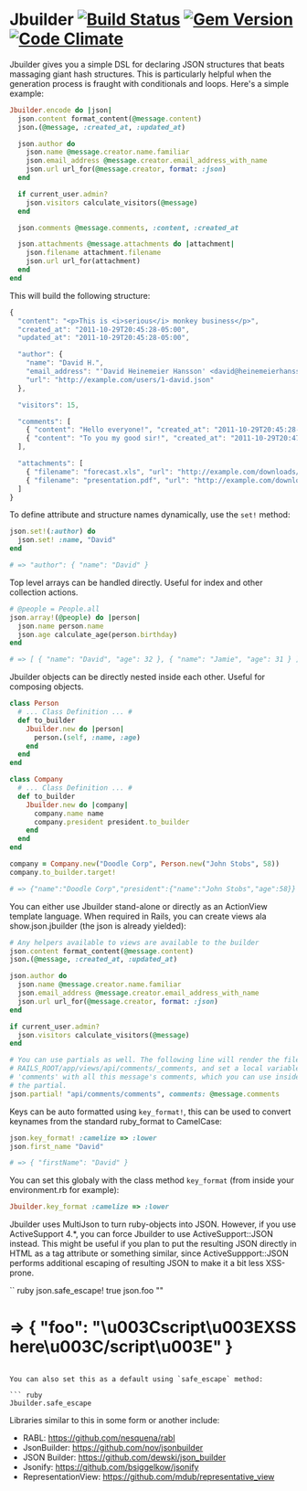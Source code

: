 Jbuilder [![Build Status](https://travis-ci.org/rails/jbuilder.png)](https://travis-ci.org/rails/jbuilder) [![Gem Version](https://badge.fury.io/rb/jbuilder.png)](https://rubygems.org/gems/jbuilder) [![Code Climate](https://codeclimate.com/github/rails/jbuilder.png)](https://codeclimate.com/github/rails/jbuilder)
========

Jbuilder gives you a simple DSL for declaring JSON structures that beats massaging giant hash structures. This is particularly helpful when the generation process is fraught with conditionals and loops. Here's a simple example:

``` ruby
Jbuilder.encode do |json|
  json.content format_content(@message.content)
  json.(@message, :created_at, :updated_at)

  json.author do
    json.name @message.creator.name.familiar
    json.email_address @message.creator.email_address_with_name
    json.url url_for(@message.creator, format: :json)
  end

  if current_user.admin?
    json.visitors calculate_visitors(@message)
  end

  json.comments @message.comments, :content, :created_at

  json.attachments @message.attachments do |attachment|
    json.filename attachment.filename
    json.url url_for(attachment)
  end
end
```

This will build the following structure:

``` javascript
{
  "content": "<p>This is <i>serious</i> monkey business</p>",
  "created_at": "2011-10-29T20:45:28-05:00",
  "updated_at": "2011-10-29T20:45:28-05:00",

  "author": {
    "name": "David H.",
    "email_address": "'David Heinemeier Hansson' <david@heinemeierhansson.com>",
    "url": "http://example.com/users/1-david.json"
  },

  "visitors": 15,

  "comments": [
    { "content": "Hello everyone!", "created_at": "2011-10-29T20:45:28-05:00" },
    { "content": "To you my good sir!", "created_at": "2011-10-29T20:47:28-05:00" }
  ],

  "attachments": [
    { "filename": "forecast.xls", "url": "http://example.com/downloads/forecast.xls" },
    { "filename": "presentation.pdf", "url": "http://example.com/downloads/presentation.pdf" }
  ]
}
```

To define attribute and structure names dynamically, use the `set!` method:

``` ruby
json.set!(:author) do
  json.set! :name, "David"
end

# => "author": { "name": "David" }
```

Top level arrays can be handled directly.  Useful for index and other collection actions.

``` ruby
# @people = People.all
json.array!(@people) do |person|
  json.name person.name
  json.age calculate_age(person.birthday)
end

# => [ { "name": "David", "age": 32 }, { "name": "Jamie", "age": 31 } ]
```

Jbuilder objects can be directly nested inside each other.  Useful for composing objects.

``` ruby
class Person
  # ... Class Definition ... #
  def to_builder
    Jbuilder.new do |person|
      person.(self, :name, :age)
    end
  end
end

class Company
  # ... Class Definition ... #
  def to_builder
    Jbuilder.new do |company|
      company.name name
      company.president president.to_builder
    end
  end
end

company = Company.new("Doodle Corp", Person.new("John Stobs", 58))
company.to_builder.target!

# => {"name":"Doodle Corp","president":{"name":"John Stobs","age":58}}
```

You can either use Jbuilder stand-alone or directly as an ActionView template language. When required in Rails, you can create views ala show.json.jbuilder (the json is already yielded):

``` ruby
# Any helpers available to views are available to the builder
json.content format_content(@message.content)
json.(@message, :created_at, :updated_at)

json.author do
  json.name @message.creator.name.familiar
  json.email_address @message.creator.email_address_with_name
  json.url url_for(@message.creator, format: :json)
end

if current_user.admin?
  json.visitors calculate_visitors(@message)
end

# You can use partials as well. The following line will render the file
# RAILS_ROOT/app/views/api/comments/_comments, and set a local variable
# 'comments' with all this message's comments, which you can use inside
# the partial.
json.partial! "api/comments/comments", comments: @message.comments
```

Keys can be auto formatted using `key_format!`, this can be used to convert keynames from the standard ruby_format to CamelCase:

``` ruby
json.key_format! :camelize => :lower
json.first_name "David"

# => { "firstName": "David" }
```

You can set this globaly with the class method `key_format` (from inside your environment.rb for example):

``` ruby
Jbuilder.key_format :camelize => :lower
```

Jbuilder uses MultiJson to turn ruby-objects into JSON. However, if you use ActiveSupport 4.*, you can
force Jbuilder to use ActiveSupport::JSON instead. This might be useful if you plan to put the resulting
JSON directly in HTML as a tag attribute or something similar, since ActiveSuppport::JSON performs
additional escaping of resulting JSON to make it a bit less XSS-prone.

`` ruby
json.safe_escape! true
json.foo "<script>XSS here</script>"

# => { "foo": "\\u003Cscript\\u003EXSS here\\u003C/script\\u003E" }
```

You can also set this as a default using `safe_escape` method:

``` ruby
Jbuilder.safe_escape
```

Libraries similar to this in some form or another include:

* RABL: https://github.com/nesquena/rabl
* JsonBuilder: https://github.com/nov/jsonbuilder
* JSON Builder: https://github.com/dewski/json_builder
* Jsonify: https://github.com/bsiggelkow/jsonify
* RepresentationView: https://github.com/mdub/representative_view
